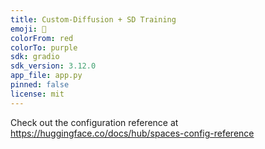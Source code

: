 ```yaml
---
title: Custom-Diffusion + SD Training
emoji: 🏢
colorFrom: red
colorTo: purple
sdk: gradio
sdk_version: 3.12.0
app_file: app.py
pinned: false
license: mit
---
```


Check out the configuration reference at https://huggingface.co/docs/hub/spaces-config-reference

